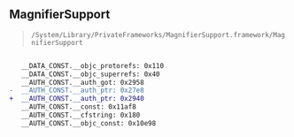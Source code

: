 ## MagnifierSupport

> `/System/Library/PrivateFrameworks/MagnifierSupport.framework/MagnifierSupport`

```diff

   __DATA_CONST.__objc_protorefs: 0x110
   __DATA_CONST.__objc_superrefs: 0x40
   __AUTH_CONST.__auth_got: 0x2958
-  __AUTH_CONST.__auth_ptr: 0x27e8
+  __AUTH_CONST.__auth_ptr: 0x2940
   __AUTH_CONST.__const: 0x11af8
   __AUTH_CONST.__cfstring: 0x180
   __AUTH_CONST.__objc_const: 0x10e98

```
